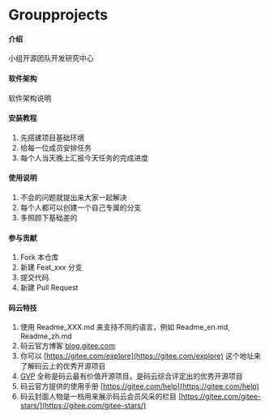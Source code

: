 # Groupprojects

#### 介绍
小组开源团队开发研究中心

#### 软件架构
软件架构说明


#### 安装教程

1. 先搭建项目基础环境
2. 给每一位成员安排任务
3. 每个人当天晚上汇报今天任务的完成进度

#### 使用说明

1. 不会的问题就提出来大家一起解决
2. 每个人都可以创建一个自己专属的分支
3. 多照顾下基础差的

#### 参与贡献

1. Fork 本仓库
2. 新建 Feat_xxx 分支
3. 提交代码
4. 新建 Pull Request


#### 码云特技

1. 使用 Readme\_XXX.md 来支持不同的语言，例如 Readme\_en.md, Readme\_zh.md
2. 码云官方博客 [blog.gitee.com](https://blog.gitee.com)
3. 你可以 [https://gitee.com/explore](https://gitee.com/explore) 这个地址来了解码云上的优秀开源项目
4. [GVP](https://gitee.com/gvp) 全称是码云最有价值开源项目，是码云综合评定出的优秀开源项目
5. 码云官方提供的使用手册 [https://gitee.com/help](https://gitee.com/help)
6. 码云封面人物是一档用来展示码云会员风采的栏目 [https://gitee.com/gitee-stars/](https://gitee.com/gitee-stars/)
